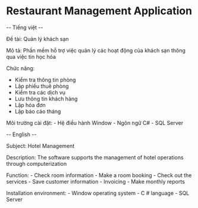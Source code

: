 # Restaurant Management Application

-- Tiếng việt --

Đề tài: Quản lý khách sạn

Mô tả: Phần mềm hỗ trợ việc quản lý các hoạt động của khách sạn thông qua việc tin học hóa

Chức năng:
* Kiểm tra thông tin phòng
* Lập phiếu thuê phòng
* Kiểm tra các dịch vụ
* Lưu thông tin khách hàng
* Lập hóa đơn
* Lập báo cáo tháng

Môi trường cài đặt:
    - Hệ điều hành Window
    - Ngôn ngữ C#
    - SQL Server
    
    
-- English --

Subject: Hotel Management

Description: The software supports the management of hotel operations through computerization

Function:
    - Check room information
    - Make a room booking
    - Check out the services
    - Save customer information
    - Invoicing
    - Make monthly reports

Installation environment:
    - Window operating system
    - C # language
    - SQL Server
